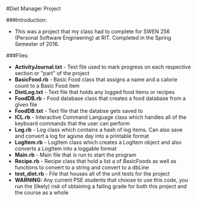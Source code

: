 #Diet Manager Project

###Introduction:
- This was a project that my class had to complete for SWEN 256 (Personal Software Engineering) at RIT. Completed in the Spring Semester of 2016.

###Files:
- __ActivityJournal.txt__ - Text file used to mark progress on each respective section or "part" of the project
- __BasicFood.rb__    - Basic Food class that assigns a name and a calorie count to a Basic Food item
- __DietLog.txt__     - Text file that holds any logged food items or recipes
- __FoodDB.rb__       - Food database class that creates a food database from a given file
- __FoodDB.txt__      - Text file that the databse gets saved to
- __ICL.rb__          - Interactive Command Language class which handles all of the keyboard commands that the user can perform
- __Log.rb__          - Log class which contains a hash of log items. Can also save and convert a log for agivne day into a printable format
- __LogItem.rb__      - LogItem class which creates a LogItem object and also converts a LogItem into a loggable format
- __Main.rb__         - Main file that is run to start the program
- __Recipe.rb__       - Recipe class that hold a list a of BasicFoods as well as functions to convert to a string and convert to a dbLine
- __test_diet.rb__    - File that houses all of the unit tests for the project
- __WARNING:__ Any current PSE students that choose to use this code, you run the (likely) risk of obtaining a failing grade for both this project and the course as a whole
